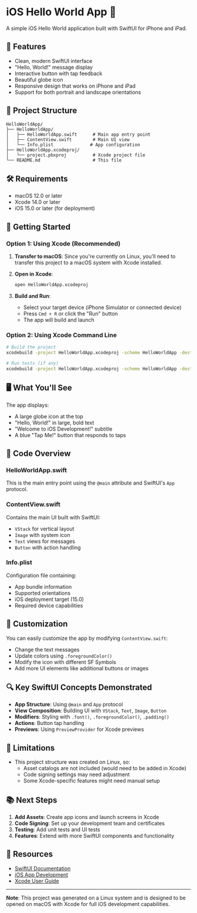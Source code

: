 # iOS Hello World App 📱

A simple iOS Hello World application built with SwiftUI for iPhone and iPad.

## 🚀 Features

- Clean, modern SwiftUI interface
- "Hello, World!" message display
- Interactive button with tap feedback
- Beautiful globe icon
- Responsive design that works on iPhone and iPad
- Support for both portrait and landscape orientations

## 📁 Project Structure

```
HelloWorldApp/
├── HelloWorldApp/
│   ├── HelloWorldApp.swift      # Main app entry point
│   ├── ContentView.swift        # Main UI view
│   └── Info.plist              # App configuration
├── HelloWorldApp.xcodeproj/
│   └── project.pbxproj          # Xcode project file
└── README.md                    # This file
```

## 🛠️ Requirements

- macOS 12.0 or later
- Xcode 14.0 or later
- iOS 15.0 or later (for deployment)

## 🔧 Getting Started

### Option 1: Using Xcode (Recommended)

1. **Transfer to macOS**: Since you're currently on Linux, you'll need to transfer this project to a macOS system with Xcode installed.

2. **Open in Xcode**:
   ```bash
   open HelloWorldApp.xcodeproj
   ```

3. **Build and Run**:
   - Select your target device (iPhone Simulator or connected device)
   - Press `Cmd + R` or click the "Run" button
   - The app will build and launch

### Option 2: Using Xcode Command Line

```bash
# Build the project
xcodebuild -project HelloWorldApp.xcodeproj -scheme HelloWorldApp -destination 'platform=iOS Simulator,name=iPhone 14' build

# Run tests (if any)
xcodebuild -project HelloWorldApp.xcodeproj -scheme HelloWorldApp -destination 'platform=iOS Simulator,name=iPhone 14' test
```

## 🖥️ What You'll See

The app displays:
- A large globe icon at the top
- "Hello, World!" in large, bold text
- "Welcome to iOS Development!" subtitle
- A blue "Tap Me!" button that responds to taps

## 📝 Code Overview

### HelloWorldApp.swift
This is the main entry point using the `@main` attribute and SwiftUI's `App` protocol.

### ContentView.swift
Contains the main UI built with SwiftUI:
- `VStack` for vertical layout
- `Image` with system icon
- `Text` views for messages
- `Button` with action handling

### Info.plist
Configuration file containing:
- App bundle information
- Supported orientations
- iOS deployment target (15.0)
- Required device capabilities

## 🎨 Customization

You can easily customize the app by modifying `ContentView.swift`:

- Change the text messages
- Update colors using `.foregroundColor()`
- Modify the icon with different SF Symbols
- Add more UI elements like additional buttons or images

## 🔍 Key SwiftUI Concepts Demonstrated

- **App Structure**: Using `@main` and `App` protocol
- **View Composition**: Building UI with `VStack`, `Text`, `Image`, `Button`
- **Modifiers**: Styling with `.font()`, `.foregroundColor()`, `.padding()`
- **Actions**: Button tap handling
- **Previews**: Using `PreviewProvider` for Xcode previews

## 🚫 Limitations

- This project structure was created on Linux, so:
  - Asset catalogs are not included (would need to be added in Xcode)
  - Code signing settings may need adjustment
  - Some Xcode-specific features might need manual setup

## 📚 Next Steps

1. **Add Assets**: Create app icons and launch screens in Xcode
2. **Code Signing**: Set up your development team and certificates
3. **Testing**: Add unit tests and UI tests
4. **Features**: Extend with more SwiftUI components and functionality

## 🔗 Resources

- [SwiftUI Documentation](https://developer.apple.com/xcode/swiftui/)
- [iOS App Development](https://developer.apple.com/ios/)
- [Xcode User Guide](https://developer.apple.com/xcode/)

---

**Note**: This project was generated on a Linux system and is designed to be opened on macOS with Xcode for full iOS development capabilities.